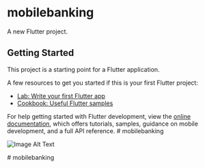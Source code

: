 # mobilebanking

A new Flutter project.

## Getting Started

This project is a starting point for a Flutter application.

A few resources to get you started if this is your first Flutter project:

- [Lab: Write your first Flutter app](https://docs.flutter.dev/get-started/codelab)
- [Cookbook: Useful Flutter samples](https://docs.flutter.dev/cookbook)

For help getting started with Flutter development, view the
[online documentation](https://docs.flutter.dev/), which offers tutorials,
samples, guidance on mobile development, and a full API reference.
#   m o b i l e b a n k i n g 

![Image Alt Text](https://th.bing.com/th/id/OIP.Rh5M4324oX7gNwDC04NNVgHaD4?w=282&h=180&c=7&r=0&o=5&dpr=1.3&pid=1.7)

 
 # mobilebanking

